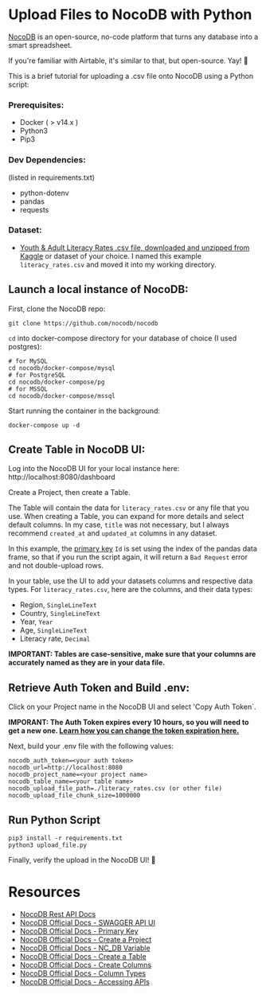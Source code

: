 # Upload Files to NocoDB with Python

[NocoDB](https://www.nocodb.com/) is an open-source, no-code platform that turns any database into a smart spreadsheet. 

If you're familiar with Airtable, it's similar to that, but open-source. Yay! 🎉

This is a brief tutorial for uploading a .csv file onto NocoDB using a Python script:

### Prerequisites:

- Docker ( > v14.x )
- Python3
- Pip3

### Dev Dependencies:
(listed in requirements.txt)
- python-dotenv
- pandas
- requests

### Dataset:

- [Youth & Adult Literacy Rates .csv file, downloaded and unzipped from Kaggle](https://www.kaggle.com/datasets/thedevastator/youth-adult-literacy-rates-in-2019) or dataset of your choice. I named this example `literacy_rates.csv` and moved it into my working directory.

## Launch a local instance of NocoDB:

First, clone the NocoDB repo:
```
git clone https://github.com/nocodb/nocodb
```
`cd` into docker-compose directory for your database of choice (I used postgres):
```
# for MySQL
cd nocodb/docker-compose/mysql
# for PostgreSQL
cd nocodb/docker-compose/pg
# for MSSQL
cd nocodb/docker-compose/mssql
```
Start running the container in the background:
```
docker-compose up -d
```
## Create Table in NocoDB UI:
Log into the NocoDB UI for your local instance here: http://localhost:8080/dashboard

Create a Project, then create a Table. 

The Table will contain the data for `literacy_rates.csv` or any file that you use. When creating a Table, you can expand for more details and select default columns. In my case, `title` was not necessary, but I always recommend `created_at` and `updated_at` columns in any dataset. 

In this example, the [primary key](https://docs.nocodb.com/setup-and-usages/primary-key) `Id` is set using the index of the pandas data frame, so that if you run the script again, it will return a `Bad Request` error and not double-upload rows.

In your table, use the UI to add your datasets columns and respective data types. For `literacy_rates.csv`, here are the columns, and their data types:

- Region, `SingleLineText`
- Country, `SingleLineText`
- Year, `Year`
- Age, `SingleLineText`
- Literacy rate, `Decimal`

**IMPORTANT: Tables are case-sensitive, make sure that your columns are accurately named as they are in your data file.**

## Retrieve Auth Token and Build .env:
Click on your Project name in the NocoDB UI and select 'Copy Auth Token`.

**IMPORANT: The Auth Token expires every 10 hours, so you will need to get a new one. [Learn how you can change the token expiration here.](https://docs.nocodb.com/developer-resources/accessing-apis)**

Next, build your .env file with the following values:

```
nocodb_auth_token=<your auth token>
nocodb_url=http://localhost:8080
nocodb_project_name=<your project name>
nocodb_table_name=<your table name>
nocodb_upload_file_path=./literacy_rates.csv (or other file)
nocodb_upload_file_chunk_size=1000000
```

## Run Python Script

```
pip3 install -r requirements.txt
python3 upload_file.py
```

Finally, verify the upload in the NocoDB UI! 🎉

# Resources

- [NocoDB Rest API Docs](https://all-apis.nocodb.com/)
- [NocoDB Official Docs - SWAGGER API UI](https://docs.nocodb.com/developer-resources/accessing-apis#swagger-ui) 
- [NocoDB Official Docs - Primary Key](https://docs.nocodb.com/setup-and-usages/primary-key/)
- [NocoDB Official Docs - Create a Project](https://docs.nocodb.com/setup-and-usages/dashboard/)
- [NocoDB Official Docs - NC_DB Variable](https://docs.nocodb.com/engineering/architecture)
- [NocoDB Official Docs - Create a Table](https://docs.nocodb.com/setup-and-usages/table-operations/#table-create)
- [NocoDB Official Docs - Create Columns](https://docs.nocodb.com/setup-and-usages/table-operations/#column)
- [NocoDB Official Docs - Column Types](https://docs.nocodb.com/setup-and-usages/column-types)
- [NocoDB Official Docs - Accessing APIs](https://docs.nocodb.com/developer-resources/accessing-apis/)
